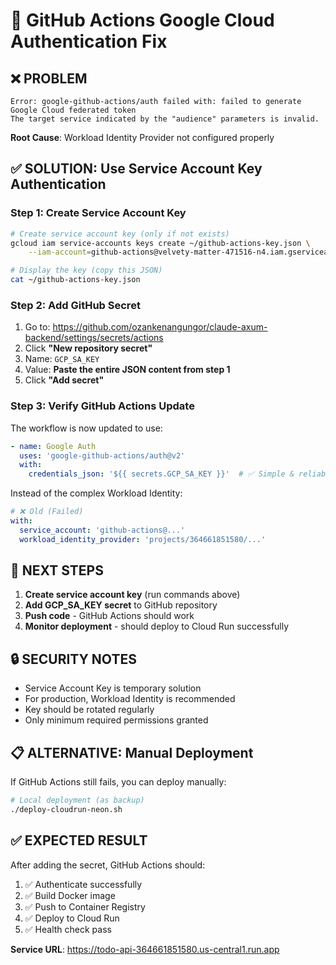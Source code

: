 # 🔧 GitHub Actions Google Cloud Authentication Fix

## ❌ **PROBLEM**
```
Error: google-github-actions/auth failed with: failed to generate Google Cloud federated token
The target service indicated by the "audience" parameters is invalid.
```

**Root Cause**: Workload Identity Provider not configured properly

## ✅ **SOLUTION: Use Service Account Key Authentication**

### Step 1: Create Service Account Key
```bash
# Create service account key (only if not exists)
gcloud iam service-accounts keys create ~/github-actions-key.json \
    --iam-account=github-actions@velvety-matter-471516-n4.iam.gserviceaccount.com

# Display the key (copy this JSON)
cat ~/github-actions-key.json
```

### Step 2: Add GitHub Secret
1. Go to: https://github.com/ozankenangungor/claude-axum-backend/settings/secrets/actions
2. Click **"New repository secret"**
3. Name: `GCP_SA_KEY`
4. Value: **Paste the entire JSON content from step 1**
5. Click **"Add secret"**

### Step 3: Verify GitHub Actions Update
The workflow is now updated to use:
```yaml
- name: Google Auth
  uses: 'google-github-actions/auth@v2'
  with:
    credentials_json: '${{ secrets.GCP_SA_KEY }}'  # ✅ Simple & reliable
```

Instead of the complex Workload Identity:
```yaml
# ❌ Old (Failed)
with:
  service_account: 'github-actions@...'
  workload_identity_provider: 'projects/364661851580/...'
```

## 🚀 **NEXT STEPS**

1. **Create service account key** (run commands above)
2. **Add GCP_SA_KEY secret** to GitHub repository
3. **Push code** - GitHub Actions should work
4. **Monitor deployment** - should deploy to Cloud Run successfully

## 🔒 **SECURITY NOTES**

- Service Account Key is temporary solution
- For production, Workload Identity is recommended
- Key should be rotated regularly
- Only minimum required permissions granted

## 📋 **ALTERNATIVE: Manual Deployment**

If GitHub Actions still fails, you can deploy manually:
```bash
# Local deployment (as backup)
./deploy-cloudrun-neon.sh
```

## ✅ **EXPECTED RESULT**

After adding the secret, GitHub Actions should:
1. ✅ Authenticate successfully
2. ✅ Build Docker image
3. ✅ Push to Container Registry  
4. ✅ Deploy to Cloud Run
5. ✅ Health check pass

**Service URL**: https://todo-api-364661851580.us-central1.run.app